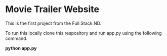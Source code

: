 # Movie Trailer Website

This is the first project from the Full Stack ND.

To run this locally clone this respository and run app.py using the following command.

**python app.py**
